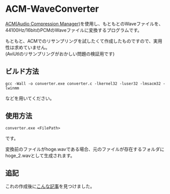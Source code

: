 # ACM-WaveConverter
[ACM(Audio Compression Manager)](https://en.wikipedia.org/wiki/Windows_legacy_audio_components#Audio_Compression_Manager)を使用し、もともとのWaveファイルを、44100Hz/16bitのPCMのWaveファイルに変換するプログラムです。

もともと、ACMでのリサンプリングを試したくて作成したものですので、実用性は求めていません。  
(AviUtlのリサンプリングがおかしい問題の検証用です)

## ビルド方法
```
gcc -Wall -o converter.exe converter.c -lkernel32 -luser32 -lmsacm32 -lwinmm
```
などを用いてください。

## 使用方法
```
converter.exe <FilePath>
```
です。

変換前のファイルがhoge.wavである場合、元のファイルが存在するフォルダにhoge_2.wavとして生成されます。

## 追記
これの作成後に[こんな記事](https://ftvoid.com/blog/post/530)を見つけました。
